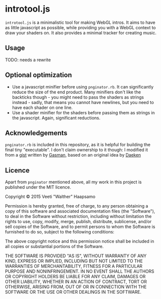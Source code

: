 # introtool.js

`introtool.js` is a minimalistic tool for making WebGL intros. It aims to have as little javascript as possible, while providing you with a WebGL context to draw your shaders on. It also provides a minimal tracker for creating music.

## Usage

TODO: needs a rewrite

## Optional optimization

- Use a javascript minifier before using `pnginator.rb`. It can significantly reduce the size of the end product. Many minifiers don't like the backticks though - you might need to pass the shaders as strings instead - sadly, that means you cannot have newlines, but you need to have each shader on one line.
- Use a shader minifier for the shaders before passing them as strings in the javascript. Again, significant reductions.

## Acknowledgements

`pnginator.rb` is included in this repository, as it is helpful for building the final tiny "executable". I don't claim ownership to it though: I modified it from a [gist](https://gist.github.com/gasman/2560551) written by [Gasman](http://matt.west.co.tt), based on an original idea by [Daeken](http://daeken.com/superpacking-js-demos)

## Licence

Apart from `pnginator` mentioned above, all my work in this project is published under the MIT licence.

Copyright © 2015 Veeti "Walther" Haapsamo

Permission is hereby granted, free of charge, to any person obtaining a copy of this software and associated documentation files (the "Software"), to deal in the Software without restriction, including without limitation the rights to use, copy, modify, merge, publish, distribute, sublicense, and/or sell copies of the Software, and to permit persons to whom the Software is furnished to do so, subject to the following conditions:

The above copyright notice and this permission notice shall be included in all copies or substantial portions of the Software.

THE SOFTWARE IS PROVIDED "AS IS", WITHOUT WARRANTY OF ANY KIND, EXPRESS OR IMPLIED, INCLUDING BUT NOT LIMITED TO THE WARRANTIES OF MERCHANTABILITY, FITNESS FOR A PARTICULAR PURPOSE AND NONINFRINGEMENT. IN NO EVENT SHALL THE AUTHORS OR COPYRIGHT HOLDERS BE LIABLE FOR ANY CLAIM, DAMAGES OR OTHER LIABILITY, WHETHER IN AN ACTION OF CONTRACT, TORT OR OTHERWISE, ARISING FROM, OUT OF OR IN CONNECTION WITH THE SOFTWARE OR THE USE OR OTHER DEALINGS IN THE SOFTWARE.
